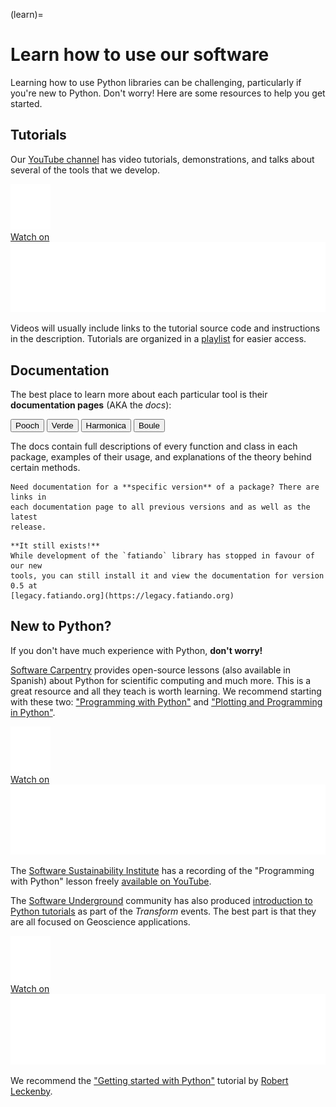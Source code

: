 (learn)=
# Learn how to use our software

<p class="lead">
Learning how to use Python libraries can be challenging, particularly if you're
new to Python.
Don't worry!
Here are some resources to help you get started.
</p>

## Tutorials

Our [YouTube channel][youtube]
has video tutorials, demonstrations, and talks about several of the tools
that we develop.

<div class="row text-muted align-items-center fs-6">
<div class="col-md-9">

<!-- Thumbnail of Youtube video -->
<div class="ratio ratio-16x9">
  <div class="yt" style='background-image: url("../_static/transform21-tutorial.jpg")'>
    <a
      href="https://www.youtube.com/watch?v=0bxZcCAr6bw&list=PLPA_RM8wsOqJVm8SRdxwnrsMTut_GAV7F"
      aria-label="Watch on YouTube"
      target="_blank"
      rel="noopener noreferrer"
    >
      <div class="play-button">
        <img src="../_static/play.svg">
      </div>
    </a>
    <a
      href="https://www.youtube.com/watch?v=0bxZcCAr6bw&list=PLPA_RM8wsOqJVm8SRdxwnrsMTut_GAV7F"
      aria-label="Watch on YouTube"
      target="_blank"
      rel="noopener noreferrer"
    >
      <div class="watch-on-yt">
        <div aria-hidden="true">Watch on</div>
        <div><img src="../_static/yt-logo.svg" alt="YouTube logo"></div>
      </div>
    </a>
  </div>
</div>

</div>
<div class="col-md-3">

Videos will usually include links to the tutorial source code and instructions
in the description.
Tutorials are organized in a [playlist][yt-tutorials] for easier access.

</div>
</div>

## Documentation

The best place to learn more about each particular tool is their
**documentation pages** (AKA the *docs*):

<div class="mt-2">

<a target="_blank" href="https://www.fatiando.org/pooch">
<button type="button" class="btn btn-secondary mb-3 me-3">
<i class="fa fa-book"></i>
Pooch
</button></a>

<a target="_blank" href="https://www.fatiando.org/verde">
<button type="button" class="btn btn-secondary mb-3 me-3">
<i class="fa fa-book"></i>
Verde
</button></a>

<a target="_blank" href="https://www.fatiando.org/harmonica">
<button type="button" class="btn btn-secondary mb-3 me-3">
<i class="fa fa-book"></i>
Harmonica
</button></a>

<a target="_blank" href="https://www.fatiando.org/boule">
<button type="button" class="btn btn-secondary mb-3">
<i class="fa fa-book"></i>
Boule
</button></a>

</div>

The docs contain full descriptions of every function and class in each package,
examples of their usage, and explanations of the theory behind certain methods.

```{tip}
Need documentation for a **specific version** of a package? There are links in
each documentation page to all previous versions and as well as the latest
release.
```

```{admonition} Looking for the Python 2.7 <code>fatiando</code> library?
**It still exists!**
While development of the `fatiando` library has stopped in favour of our new
tools, you can still install it and view the documentation for version 0.5 at
[legacy.fatiando.org](https://legacy.fatiando.org)
```

## New to Python?

If you don't have much experience with Python, **don't worry!**

[Software Carpentry][swc] provides open-source lessons (also available in
Spanish) about Python for scientific computing and much more.
This is a great resource and all they teach is worth learning.
We recommend starting with these two:
["Programming with Python"][swc-python]
and
["Plotting and Programming in Python"][swc-python2].

<div class="row text-muted align-items-center fs-6">
<div class="col-md-9">

<!-- Thumbnail of Youtube video -->
<div class="ratio ratio-16x9">
  <div class="yt" style='background-image: url("../_static/software-carpentries-workshop.jpg")'>
    <a
      href="https://www.youtube.com/watch?v=YHDvqPRM9tE"
      aria-label="Watch on YouTube"
      target="_blank"
      rel="noopener noreferrer"
    >
      <div class="play-button">
        <img src="../_static/play.svg">
      </div>
    </a>
    <a
      href="https://www.youtube.com/watch?v=YHDvqPRM9tE"
      aria-label="Watch on YouTube"
      target="_blank"
      rel="noopener noreferrer"
    >
      <div class="watch-on-yt">
        <div aria-hidden="true">Watch on</div>
        <div><img src="../_static/yt-logo.svg" alt="YouTube logo"></div>
      </div>
    </a>
  </div>
</div>

</div>
<div class="col-md-3">

The [Software Sustainability Institute][ssi] has a recording of the
"Programming with Python" lesson freely [available on YouTube][yt-swc].

</div>
</div>


The [Software Underground][swung] community has also produced
[introduction to Python tutorials][swung-python-playlist] as part of the *Transform*
events.
The best part is that they are all focused on Geoscience applications.

<div class="row text-muted align-items-center fs-6">
<div class="col-md-9">

<!-- Thumbnail of Youtube video -->
<div class="ratio ratio-16x9">
  <div class="yt" style='background-image: url("../_static/transform-intro-python.jpg")'>
    <a
      href="https://www.youtube.com/watch?v=iIOMiN8Cacs"
      aria-label="Watch on YouTube"
      target="_blank"
      rel="noopener noreferrer"
    >
      <div class="play-button">
        <img src="../_static/play.svg">
      </div>
    </a>
    <a
      href="https://www.youtube.com/watch?v=iIOMiN8Cacs"
      aria-label="Watch on YouTube"
      target="_blank"
      rel="noopener noreferrer"
    >
      <div class="watch-on-yt">
        <div aria-hidden="true">Watch on</div>
        <div><img src="../_static/yt-logo.svg" alt="YouTube logo"></div>
      </div>
    </a>
  </div>
</div>

</div>
<div class="col-md-3">

We recommend the ["Getting started with Python"][swung-intro-python] tutorial
by [Robert Leckenby](https://github.com/Zabamund).

</div>
</div>

[youtube]: https://www.youtube.com/fatiandoorg
[yt-tutorials]: https://youtube.com/playlist?list=PLPA_RM8wsOqJVm8SRdxwnrsMTut_GAV7F
[yt-swc]: https://youtu.be/YHDvqPRM9tE
[ssi]: https://www.software.ac.uk/
[swc]: https://software-carpentry.org
[swc-python]: https://swcarpentry.github.io/python-novice-inflammation/
[swc-python2]: https://swcarpentry.github.io/python-novice-gapminder/
[swung]: https://softwareunderground.org/
[swung-python-playlist]: https://youtube.com/playlist?list=PLgLft9vxdduDm3W6i3qjT7s-ne4oTAvks
[swung-intro-python]: https://youtu.be/iIOMiN8Cacs
